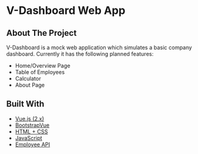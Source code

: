 # V-Dashboard Web App

## About The Project

V-Dashboard is a mock web application which simulates a basic company dashboard.
Currently it has the following planned features:

- Home/Overview Page
- Table of Employees
- Calculator
- About Page

## Built With

* [Vue.js (2.x)](https://vuejs.org)
* [BootstrapVue](https://bootstrap-vue.org/)
* [HTML + CSS](https://html.com/)
* [JavaScript](https://www.javascript.com/)
* [Employee API](http://dummy.restapiexample.com/)
